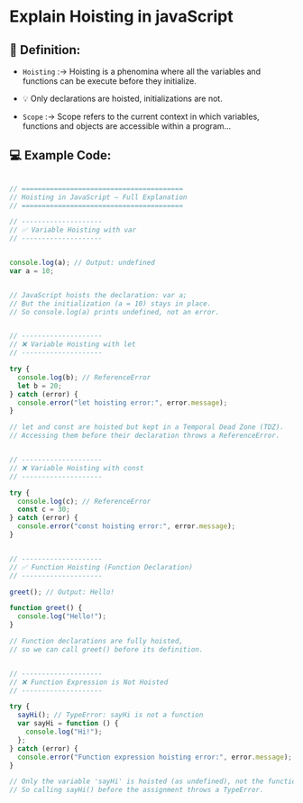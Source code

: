 # Explain Hoisting in javaScript


## 🧠 Definition:


- `Hoisting` :->  Hoisting is a phenomina where all the variables and functions can be execute before they initialize.
- 💡 Only declarations are hoisted, initializations are not.

- `Scope` :-> Scope refers to the current context in which variables, functions and objects are accessible within a program...

## 💻 Example Code:


```js

// ========================================
// Hoisting in JavaScript – Full Explanation
// ========================================

// --------------------
// ✅ Variable Hoisting with var
// --------------------


console.log(a); // Output: undefined
var a = 10;


// JavaScript hoists the declaration: var a;
// But the initialization (a = 10) stays in place.
// So console.log(a) prints undefined, not an error.


// --------------------
// ❌ Variable Hoisting with let
// --------------------

try {
  console.log(b); // ReferenceError
  let b = 20;
} catch (error) {
  console.error("let hoisting error:", error.message);
}

// let and const are hoisted but kept in a Temporal Dead Zone (TDZ).
// Accessing them before their declaration throws a ReferenceError.


// --------------------
// ❌ Variable Hoisting with const
// --------------------

try {
  console.log(c); // ReferenceError
  const c = 30;
} catch (error) {
  console.error("const hoisting error:", error.message);
}


// --------------------
// ✅ Function Hoisting (Function Declaration)
// --------------------

greet(); // Output: Hello!

function greet() {
  console.log("Hello!");
}

// Function declarations are fully hoisted,
// so we can call greet() before its definition.


// --------------------
// ❌ Function Expression is Not Hoisted
// --------------------

try {
  sayHi(); // TypeError: sayHi is not a function
  var sayHi = function () {
    console.log("Hi!");
  };
} catch (error) {
  console.error("Function expression hoisting error:", error.message);
}

// Only the variable 'sayHi' is hoisted (as undefined), not the function assigned to it.
// So calling sayHi() before the assignment throws a TypeError.

```
